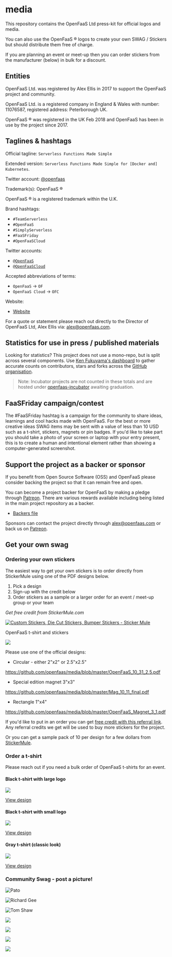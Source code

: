 # media

This repository contains the OpenFaaS Ltd press-kit for official logos and media.

You can also use the OpenFaaS &reg; logos to create your own SWAG / Stickers but should distribute them free of charge.

If you are planning an event or meet-up then you can order stickers from the manufacturer (below) in bulk for a discount.

## Entities

OpenFaaS Ltd. was registered by Alex Ellis in 2017 to support the OpenFaaS project and community.

OpenFaaS Ltd. is a registered company in England & Wales with number: 11076587, registered address: Peterborough UK.

OpenFaaS &reg; was registered in the UK Feb 2018 and OpenFaaS has been in use by the project since 2017.

## Taglines & hashtags

Official tagline: `Serverless Functions Made Simple`

Extended version: `Serverless Functions Made Simple for [Docker and] Kubernetes`.

Twitter account: [@openfaas](https://twitter.com/openfaas)

Trademark(s): OpenFaaS &reg;

OpenFaaS &reg; is a registered trademark within the U.K.

Brand hashtags:

* `#TeamServerless`
* `#OpenFaaS`
* `#SimplyServerless`
* `#FaaSFriday`
* `#OpenFaaSCloud`

Twitter accounts:

* [`@OpenFaaS`](https://twitter.com/openfaas)
* [`@OpenFaaSCloud`](https://twitter.com/openfaascloud)

Accepted abbreviations of terms:

* `OpenFaaS` -> `OF`
* `OpenFaaS Cloud` -> `OFC`

Website:

* [Website](https://www.openfaas.com)

For a quote or statement please reach out directly to the Director of OpenFaaS Ltd, Alex Ellis via: alex@openfaas.com.

## Statistics for use in press / published materials

Looking for statistics? This project does not use a mono-repo, but is split across several components. Use [Ken Fukuyama's dashboard](https://kenfdev.o6s.io/github-stats-page) to gather accurate counts on contributors, stars and forks across the [GitHub organisation](https://github.com/openfaas).

> Note: Incubator projects are not counted in these totals and are hosted under [openfaas-incubator](https://github.com/openfaas-incubator) awaiting graduation.

## FaaSFriday campaign/contest

The #FaaSFriday hashtag is a campaign for the community to share ideas, learnings and cool hacks made with OpenFaaS. For the best or more creative ideas SWAG items may be sent with a value of less than 10 USD such as a t-shirt, stickers, magnets or pin badges. If you'd like to take part you should take a photo of your screen or laptop with your entry present, this is to create a human and intentional element rather than showing a computer-generated screenshot.

## Support the project as a backer or sponsor

If you benefit from Open Source Software (OSS) and OpenFaaS please consider backing the project so that it can remain free and open.

You can become a project backer for OpenFaaS by making a pledge through [Patreon](https://www.patreon.com/alexellis). There are various rewards available including being listed in the main project repository as a backer.

* [Backers file](https://github.com/openfaas/faas/blob/master/BACKERS.md)

Sponsors can contact the project directly through alex@openfaas.com or back us on [Patreon](https://www.patreon.com/alexellis).

## Get your own swag

### Ordering your own stickers

The easiest way to get your own stickers is to order directly from StickerMule using one of the PDF designs below.

1) Pick a design
2) Sign-up with the credit below
3) Order stickers as a sample or a larger order for an event / meet-up group or your team

*Get free credit from StickerMule.com*

<a href="https://www.stickermule.com/uk/unlock?ref_id=5304980701">
  <img alt="Custom Stickers, Die Cut Stickers, Bumper Stickers - Sticker Mule" border="0" src="https://res.cloudinary.com/print-bear/image/upload/v1531752798/banners/stickermule-invite-friends-medium.jpg" />
</a>

OpenFaaS t-shirt and stickers

![](https://pbs.twimg.com/media/DVdJ9q4XkAUmrfv.jpg:small)

Please use one of the official designs:

* Circular - either 2"x2" or 2.5"x2.5"

https://github.com/openfaas/media/blob/master/OpenFaaS_10_31_2.5.pdf

* Special edition magnet 3"x3"

https://github.com/openfaas/media/blob/master/Mag_10_11_final.pdf

* Rectangle 1"x4"

https://github.com/openfaas/media/blob/master/OpenFaaS_Magnet_3_1.pdf

If you'd like to put in an order you can get [free credit with this referral link](https://www.stickermule.com/uk/unlock?ref_id=5304980701). Any referral credits we get will be used to buy more stickers for the project.

Or you can get a sample pack of 10 per design for a few dollars from [StickerMule](https://www.stickermule.com/samples/stickers).

### Order a t-shirt

Please reach out if you need a bulk order of OpenFaaS t-shirts for an event.

#### Black t-shirt with large logo

![](https://pbs.twimg.com/media/D5-huv3XkAAnTU_.jpg:large)

[View design](./t-shirts/classic/)

#### Black t-shirt with small logo

![](https://pbs.twimg.com/media/D7M7XxaWkAo2kXi.jpg)

[View design](./t-shirts/fall-2018/)

#### Gray t-shirt (classic look)

![](https://pbs.twimg.com/media/D5aRRVYWAAUdQ2K.jpg)

[View design](./t-shirts/classic/)

### Community Swag - post a picture!

![Pato](https://pbs.twimg.com/media/DuWI-I3UYAAxz0l.jpg)

![Richard Gee](https://pbs.twimg.com/media/D5_YsRtX4AcaBvi.jpg)

![Tom Shaw](https://pbs.twimg.com/media/Dw-KvQFWoAETDrN.jpg)

![](https://pbs.twimg.com/media/DQZwPH8U8AAzjNd.jpg)

![](https://pbs.twimg.com/media/DOJS4BhW4AU9uph.jpg)

![](https://pbs.twimg.com/media/DQUgLSrVoAAWp0p.jpg)

![](https://pbs.twimg.com/media/DJaLlkJXgAEN-af.jpg)
